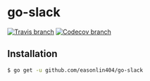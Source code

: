 # go-slack

[![Travis branch](https://img.shields.io/travis/easonlin404/go-slack/master.svg)](https://travis-ci.org/easonlin404/go-slack)
[![Codecov branch](https://img.shields.io/codecov/c/github/easonlin404/go-slack/master.svg)](https://codecov.io/gh/easonlin404/go-slack)

## Installation
```sh
$ go get -u github.com/easonlin404/go-slack
```
